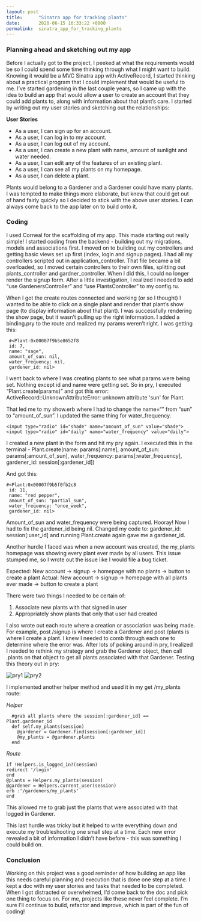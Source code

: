 ```yaml
---
layout: post
title:      "Sinatra app for tracking plants"
date:       2020-06-15 16:33:22 +0000
permalink:  sinatra_app_for_tracking_plants
---
```



### Planning ahead and sketching out my app

Before I actually got to the project, I peeked at what the requirements would be so I could spend some time thinking through what I might want to build. Knowing it would be a MVC Sinatra app with ActiveRecord, I started thinking about a practical program that I could implement that would be useful to me. I’ve started gardening in the last couple years, so I came up with the idea to build an app that would allow a user to create an account that they could add plants to, along with information about that plant’s care. I started by writing out my user stories and sketching out the relationships:

**User Stories**
* As a user, I can sign up for an account. 
* As a user, I can log in to my account. 
* As a user, I can log out of my account. 
* As a user, I can create a new plant with name, amount of sunlight and water needed.
* As a user, I can edit any of the features of an existing plant.
* As a user, I can see all my plants on my homepage.
* As a user, I can delete a plant.

Plants would belong to a Gardener and a Gardener could have many plants. I was tempted to make things more elaborate, but knew that could get out of hand fairly quickly so I decided to stick with the above user stories. I can always come back to the app later on to build onto it.

### Coding
I used Corneal for the scaffolding of my app. This made starting out really simple! I started coding from the backend - building out my migrations, models and associations first. I moved on to building out my controllers and getting basic views set up first (index, login and signup pages). I had all my controllers scripted out in application_controller. That file became a bit overloaded, so I moved certain controllers to their own files, splitting out plants_controller and gardner_controller. When I did this, I could no longer render the signup form. After a little investigation, I realized I needed to add “use GardenersController” and “use PlantsController” to my config.ru.

When I got the create routes connected and working (or so I thought) I wanted to be able to click on a single plant and render that plant’s show page (to display information about that plant). I was successfully rendering the show page, but it wasn’t pulling up the right information. I added a binding.pry to the route and realized my params weren’t right. I was getting this:
 
```
 #<Plant:0x00007f9b5e8652f8
 id: 7,
 name: "sage",
 amount_of_sun: nil,
 water_frequency: nil,
 gardener_id: nil>
```

I went back to where I was creating plants to see what params were being set. Nothing except id and name were getting set. So in pry, I executed “Plant.create(params)” and got this error:
ActiveRecord::UnknownAttributeError: unknown attribute 'sun' for Plant.

That led me to my show.erb where I had to change the name=“” from “sun” to “amount_of_sun”. I updated the same thing for water_frequency.

```
<input type="radio" id="shade" name="amount_of_sun" value="shade">
<input type="radio" id="daily" name="water_frequency" value="daily">
```

I created a new plant in the form and hit my pry again. I executed this in the terminal - 
Plant.create(name: params[:name], amount_of_sun: params[:amount_of_sun], water_frequency: params[:water_frequency], gardener_id: session[:gardener_id])

And got this:

```
#<Plant:0x00007f9b5f0fb2c8
 id: 11,
 name: "red pepper",
 amount_of_sun: "partial_sun",
 water_frequency: "once_week",
 gardener_id: nil>
```

Amount_of_sun and water_frequency were being captured. Hooray! Now I had to fix the gardener_id being nil. Changed my code to: gardener_id: session[:user_id] and running Plant.create again gave me a gardener_id.

Another hurdle I faced was when a new account was created, the my_plants homepage was showing every plant ever made by all users. This issue stumped me, so I wrote out the issue like I would file a bug ticket.

Expected: New account → signup → homepage with no plants → button to create a plant
Actual: New account → signup → homepage with all plants ever made → button to create a plant

There were two things I needed to be certain of:
1. Associate new plants with that signed in user
2. Appropriately show plants that only that user had created

I also wrote out each route where a creation or association was being made. For example, post /signup is where I create a Gardener and post /plants is where I create a plant. I knew I needed to comb through each one to determine where the error was. After lots of poking around in pry, I realized I needed to rethink my strategy and grab the Gardener object, then call .plants on that object to get all plants associated with that Gardener. Testing this theory out in pry:

![pry1](https://drive.google.com/file/d/1AxU-wxbfDeMxXG9CvAQVBuJBvHGv6y8Z/view?usp=sharing)
![pry2](https://drive.google.com/file/d/10ubZlJN91NRTkYUV8jzJGhDFlsm-MfWK/view?usp=sharing)

I implemented another helper method and used it in my get /my_plants route:

*Helper*
```
  #grab all plants where the session[:gardener_id] == Plant.gardener_id
  def self.my_plants(session)
    @gardener = Gardener.find(session[:gardener_id])
    @my_plants = @gardener.plants
  end
```

*Route*

```get '/my_plants' do
if !Helpers.is_logged_in?(session)
redirect '/login'
end
@plants = Helpers.my_plants(session)
@gardener = Helpers.current_user(session)
erb :'/gardeners/my_plants'
end
```

This allowed me to grab just the plants that were associated with that logged in Gardener. 

This last hurdle was tricky but it helped to write everything down and execute my troubleshooting one small step at a time. Each new error revealed a bit of information I didn’t have before - this was something I could build on.

### Conclusion
Working on this project was a good reminder of how building an app like this needs careful planning and execution that is done one step at a time. I kept a doc with my user stories and tasks that needed to be completed. When I got distracted or overwhelmed, I’d come back to the doc and pick one thing to focus on. For me, projects like these never feel complete. I’m sure I’ll continue to build, refactor and improve, which is part of the fun of coding!



